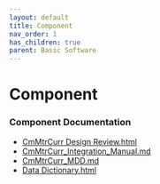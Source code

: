 ```yaml
---
layout: default
title: Component
nav_order: 1
has_children: true
parent: Basic Software
---
```

# Component
### Component Documentation

- [CmMtrCurr Design Review.html](doc/CmMtrCurr%20Design%20Review.html)
- [CmMtrCurr_Integration_Manual.md](doc/CmMtrCurr_Integration_Manual.md)
- [CmMtrCurr_MDD.md](doc/CmMtrCurr_MDD.md)
- [Data Dictionary.html](doc/Data%20Dictionary.html)

